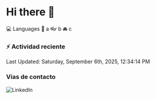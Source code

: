 # Hi there 👋

:computer: Languages
:pencil: a
:eyeglasses: b
:oncoming_automobile: c

### :zap: Actividad reciente
<!--RECENT_ACTIVITY:start-->
<!--RECENT_ACTIVITY:end-->
<!--RECENT_ACTIVITY:last_update-->
Last Updated: Saturday, September 6th, 2025, 12:34:14 PM
<!--RECENT_ACTIVITY:last_update_end-->

### Vías de contacto

![LinkedIn](https://www.linkedin.com/in/irving-hernández-226846205/)

